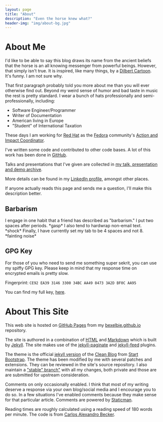 ```yaml
---
layout: page
title: "About"
description: "Even the horse knew what?"
header-img: "img/about-bg.jpg"
---
```


# About Me

I'd like to be able to say this blog draws its name from the ancient beliefs that the horse is an all knowing messenger from powerful beings. However, that simply isn't true. It is inspired, like many things, by a [Dilbert Cartoon](http://dilbert.com/strip/2015-06-10/).  It's funny. I am not sure why.

That first paragraph probably told you more about me than you will ever otherwise find out. Beyond my weird sense of humor and bad taste in music the rest is pretty standard. I wear a bunch of hats professionally and semi-professionally, including:

* Software Engineer/Programmer
* Writer of Documentation
* American living in Europe
* "Student" of International Taxation

These days I am working for [Red Hat](https://community.redhat.com) as the [Fedora](https://www.fedoraproject.org) community's [Action and Impact Coordinator](https://fedoraproject.org/wiki/Community_Leader).

I've written some code and contributed to other code bases.  A lot of this work has been done in [GitHub](https://github.com/bexelbie).

Talks and presentations that I've given are collected in [my talk, presentation and demo archive](https://github.com/bexelbie/bexelbie-talks-demos).

More details can be found in my [LinkedIn profile](https://www.linkedin.com/in/bcexelbi), amongst other places.

If anyone actually reads this page and sends me a question, I'll make this description better.

## Barbarism

I engage in one habit that a friend has described as "barbarism."  I put two spaces after periods. \*gasp\*  I also tend to hardwrap non-email text. \*shock\*  Finally, I have currently set my tab to be 4 spaces and not 8. \*fainting noise\*

## GPG Key

For those of you who need to send me something super sekrit, you can use my spiffy GPG key.  Please keep in mind that my response time on
encrypted emails is pretty slow.

Fingerprint: `CE92 EA39 3146 3300 34BC AA49 8473 3A2D BF0C AA95`

You can find my full key, [here](https://keybase.io/bexelbie/pgp_keys.asc?fingerprint=ce92ea393146330034bcaa4984733a2dbf0caa95).

# About This Site

This web site is hosted on [GitHub Pages](https://pages.github.com/) from my [bexelbie.github.io](https://github.com/bexelbie/bexelbie.github.io) repository.

The site is authored in a combination of [HTML](https://en.wikipedia.org/wiki/HTML) and [Markdown](https://daringfireball.net/projects/markdown/) which is built by [Jekyll](http://jekyllrb.com/).  The site makes use of the [jekyll-paginate](http://jekyllrb.com/docs/pagination/) and [jekyll-feed](https://github.com/jekyll/jekyll-feed) plugins.

The theme is the official [jekyll version](https://github.com/BlackrockDigital/startbootstrap-clean-blog-jekyll) of the [Clean Blog](https://startbootstrap.com/template-overviews/clean-blog/) from [Start Bootstrap](https://startbootstrap.com/).  The theme has been modified by me with several patches and extensions.  They can be reviewed in the site's source repository.  I also maintain a ["stable" branch"](https://github.com/bexelbie/startbootstrap-clean-blog-jekyll) with all my changes, both private and those are are submitted for upstream consideration.

Comments on only occasionally enabled.  I think that most of my writing deserve a response via your own blog/social media and I encourage you to do so.  In a few situations I've enabled comments because they make sense for that particular article.  Comments are powered by [Staticman](https://staticman.net/).

Reading times are roughly calculated using a reading speed of 180 words per minute.  The code is from [Carlos Alexandro Becker](https://carlosbecker.com/posts/jekyll-reading-time-without-plugins/).
